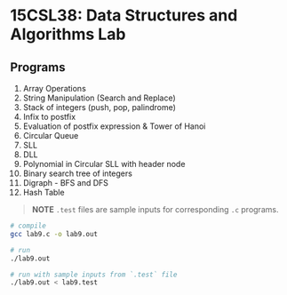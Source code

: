 # 15CSL38: Data Structures and Algorithms Lab

## Programs

1. Array Operations
2. String Manipulation (Search and Replace)
3. Stack of integers (push, pop, palindrome)
4. Infix to postfix
5. Evaluation of postfix expression & Tower of Hanoi
6. Circular Queue
7. SLL
8. DLL
9. Polynomial in Circular SLL with header node
10. Binary search tree of integers
11. Digraph - BFS and DFS
12. Hash Table

> **NOTE** `.test` files are sample inputs for corresponding `.c` programs.

```sh
# compile
gcc lab9.c -o lab9.out

# run
./lab9.out

# run with sample inputs from `.test` file
./lab9.out < lab9.test
```
